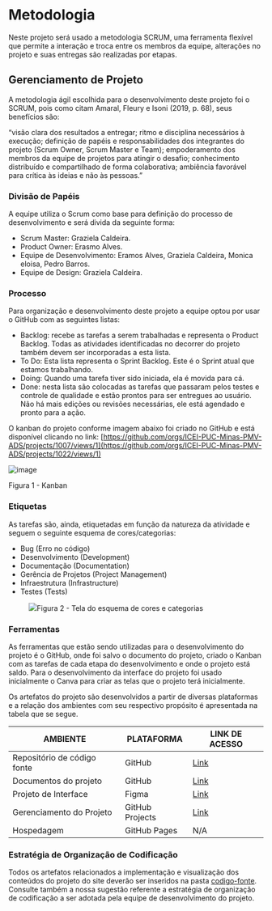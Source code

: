
# Metodologia

Neste projeto será usado a metodologia SCRUM, uma ferramenta flexível que permite a interação e troca entre os membros da equipe, alterações no projeto e suas entregas são realizadas por etapas.

## Gerenciamento de Projeto

A metodologia ágil escolhida para o desenvolvimento deste projeto foi o SCRUM, pois como citam Amaral, Fleury e Isoni (2019, p. 68), seus benefícios são:

“visão clara dos resultados a entregar; ritmo e disciplina necessários à execução; definição de papéis e responsabilidades dos integrantes do projeto (Scrum Owner, Scrum Master e Team); empoderamento dos membros da equipe de projetos para atingir o desafio; conhecimento distribuído e compartilhado de forma colaborativa; ambiência favorável para crítica às ideias e não às pessoas.”

### Divisão de Papéis

A equipe utiliza o Scrum como base para definição do processo de desenvolvimento e será divida da seguinte forma:

- Scrum Master: Graziela Caldeira.
- Product Owner: Erasmo Alves.
- Equipe de Desenvolvimento: Eramos Alves, Graziela Caldeira, Monica eloisa, Pedro Barros.
- Equipe de Design: Graziela Caldeira.

### Processo

Para organização e desenvolvimento deste projeto a equipe optou por usar o GitHub com as seguintes listas:

- Backlog: recebe as tarefas a serem trabalhadas e representa o Product Backlog. Todas as atividades identificadas no decorrer do projeto também devem ser incorporadas a esta lista. 
- To Do: Esta lista representa o Sprint Backlog. Este é o Sprint atual que estamos trabalhando. 
- Doing: Quando uma tarefa tiver sido iniciada, ela é movida para cá. 
- Done: nesta lista são colocadas as tarefas que passaram pelos testes e controle de qualidade e estão prontos para ser entregues ao usuário. Não há mais edições ou revisões necessárias, ele está agendado e pronto para a ação.

O kanban do projeto conforme imagem abaixo foi criado no GitHub e está disponível clicando no link: [https://github.com/orgs/ICEI-PUC-Minas-PMV-ADS/projects/1007/views/1](https://github.com/orgs/ICEI-PUC-Minas-PMV-ADS/projects/1022/views/1)

![image](https://github.com/ICEI-PUC-Minas-PMV-ADS/pmv-ads-2024-1-e1-proj-web-t8-pmv-ads-2024-1-e1-projinnerpeace/assets/114961595/7200a519-4a75-4990-873e-3f64fbd49fb0)

Figura 1 - Kanban

### Etiquetas
<p>As tarefas são, ainda, etiquetadas em função da natureza da atividade e seguem o seguinte esquema de cores/categorias:</p>

<ul>
  <li>Bug (Erro no código)</li>
  <li>Desenvolvimento (Development)</li>
  <li>Documentação (Documentation)</li>
  <li>Gerência de Projetos (Project Management)</li>
  <li>Infraestrutura (Infrastructure)</li>
  <li>Testes (Tests)</li>
</ul>

<figure> 
  <img src="https://user-images.githubusercontent.com/100447878/164068979-9eed46e1-9b44-461e-ab88-c2388e6767a1.png"
    <figcaption>Figura 2 - Tela do esquema de cores e categorias</figcaption>
</figure> 
  
### Ferramentas

As ferramentas que estão sendo utilizadas para o desenvolvimento do projeto é o GitHub, onde foi salvo o documento do projeto, criado o Kanban com as tarefas de cada etapa do desenvolvimento e onde o projeto está saldo. Para o desenvolvimento da interface do projeto foi usado inicialmente o Canva para criar as telas que o projeto terá inicialmente.

Os artefatos do projeto são desenvolvidos a partir de diversas plataformas e a relação dos ambientes com seu respectivo propósito é apresentada na tabela que se segue.

| AMBIENTE                            | PLATAFORMA                         | LINK DE ACESSO                         |
|-------------------------------------|------------------------------------|----------------------------------------|
| Repositório de código fonte         | GitHub                             | [Link](https://github.com/ICEI-PUC-Minas-PMV-ADS/pmv-ads-2024-1-e1-proj-web-t8-pmv-ads-2024-1-e1-projinnerpeace/tree/main/codigo-fonte)                            |
| Documentos do projeto               | GitHub                             | [Link](https://github.com/ICEI-PUC-Minas-PMV-ADS/pmv-ads-2024-1-e1-proj-web-t8-pmv-ads-2024-1-e1-projinnerpeace/tree/main)                            |
| Projeto de Interface                | Figma                              | [Link](https://www.figma.com/file/K7EaIyz4yAw8Q3a09mcn4p/Inner-Peace?type=design&node-id=0%3A1&mode=design&t=j3i3Qp3xOUf11dHI-1)          |
| Gerenciamento do Projeto            | GitHub Projects                    | [Link](https://github.com/orgs/ICEI-PUC-Minas-PMV-ADS/projects/1007/views/1)                            |
| Hospedagem                          | GitHub Pages                       | N/A                            |


### Estratégia de Organização de Codificação 

Todos os artefatos relacionados a implementação e visualização dos conteúdos do projeto do site deverão ser inseridos na pasta [codigo-fonte](http://https://github.com/ICEI-PUC-Minas-PMV-ADS/WebApplicationProject-Template-v2/tree/main/codigo-fonte). Consulte também a nossa sugestão referente a estratégia de organização de codificação a ser adotada pela equipe de desenvolvimento do projeto.
